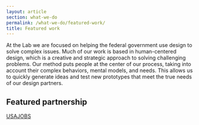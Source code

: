 ```yaml
---
layout: article
section: what-we-do
permalink: /what-we-do/featured-work/
title: Featured work
---
```


At the Lab we are focused on helping the federal government use design to solve complex issues. Much of our work is based in human-centered design, which is a creative and strategic approach to solving challenging problems. Our method puts people at the center of our process, taking into account their complex behaviors, mental models, and needs. This allows us to quickly generate ideas and test new prototypes that meet the true needs of our design partners.

<h2>Featured partnership</h2>

[USAJOBS](usajobs.html)
